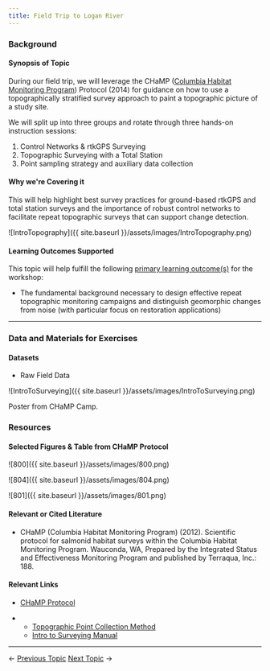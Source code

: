 ```yaml
---
title: Field Trip to Logan River
---
```


### Background

#### Synopsis of Topic

During our field trip, we will leverage the CHaMP ([Columbia Habitat Monitoring Program](http://champmonitoring.org/)) Protocol (2014) for guidance on how to use a topographically stratified survey approach to paint a topographic picture of a study site. 

We will split up into three groups and rotate through three hands-on instruction sessions:

1. Control Networks & rtkGPS Surveying
2. Topographic Surveying with a Total Station
3. Point sampling strategy and auxiliary data collection

#### Why we're Covering it

This will help highlight best survey practices for ground-based rtkGPS and total station surveys and the importance of robust control networks to facilitate repeat topographic surveys that can support change detection. 

![IntroTopography]({{ site.baseurl }}/assets/images/IntroTopography.png)

#### Learning Outcomes Supported

This topic will help fulfill the following [primary learning outcome(s)](http://gcdworkshop.joewheaton.org/syllabus/primary-learning-outcomes) for the workshop:

- The fundamental background necessary to design effective repeat topographic monitoring campaigns and distinguish geomorphic changes from noise (with particular focus on restoration applications)

------

### Data and Materials for Exercises

#### Datasets

- Raw Field Data

![IntroToSurveying]({{ site.baseurl }}/assets/images/IntroToSurveying.png)

Poster from CHaMP Camp.

### Resources

#### Selected Figures & Table from CHaMP Protocol

![800]({{ site.baseurl }}/assets/images/800.png)

![804]({{ site.baseurl }}/assets/images/804.png)

![801]({{ site.baseurl }}/assets/images/801.png)

#### Relevant or Cited Literature

- CHaMP (Columbia Habitat Monitoring Program) (2012). Scientific protocol for salmonid habitat surveys within the Columbia Habitat Monitoring Program. Wauconda, WA, Prepared by the Integrated Status and Effectiveness Monitoring Program and published by Terraqua, Inc.: 188.

#### Relevant Links

- [CHaMP Protocol](https://www.champmonitoring.org/Program/Details/1#tab-protocol~)

- - [Topographic Point Collection Method](https://www.monitoringmethods.org/Method/Details/1582)
  - [Intro to Surveying Manual](https://www.champmonitoring.org/Program/RetrieveProgramDocumentFile/1/334)

------

← [Previous Topic](http://gcdworkshop.joewheaton.org/workshop-topics/versions/3-day-workshop/1-Principles/c-review-of-building-surfaces-from-raw-data)        [Next Topic](http://gcdworkshop.joewheaton.org/workshop-topics/versions/3-day-workshop/1-Principles/f-essential-best-practices-to-support-change-detection) →